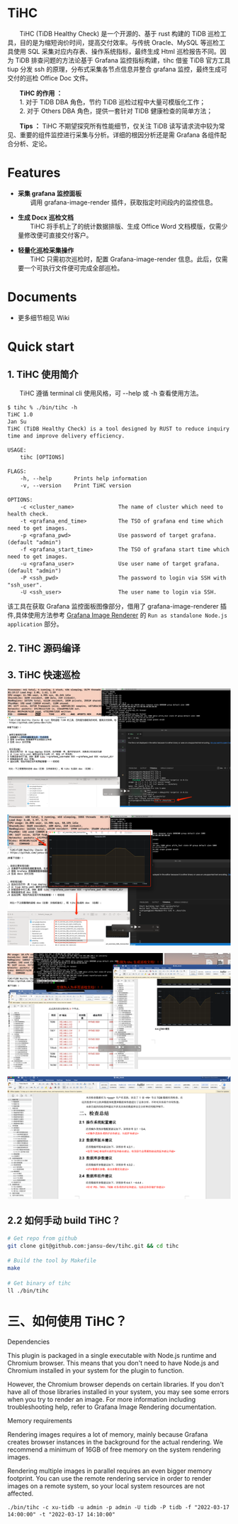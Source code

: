 # TiHC
&nbsp;&nbsp;&nbsp;&nbsp;&nbsp;&nbsp;&nbsp;TiHC (TiDB Healthy Check) 是一个开源的、基于 rust 构建的 TiDB 巡检工具，目的是为缩短询价时间，提高交付效率。与传统 Oracle、MySQL 等巡检工具使用 SQL 采集对应内存表、操作系统指标，最终生成 Html 巡检报告不同。因为 TiDB 排查问题的方法论基于 Grafana 监控指标构建，tihc 借鉴 TiDB 官方工具 tiup 分发 ssh 的原理，分布式采集各节点信息并整合 grafana 监控，最终生成可交付的巡检 Office Doc 文件。

&nbsp;&nbsp;&nbsp;&nbsp;&nbsp;&nbsp;&nbsp;**TiHC 的作用 ：**    
&nbsp;&nbsp;&nbsp;&nbsp;&nbsp;&nbsp;&nbsp;1. 对于 TiDB DBA 角色，节约 TiDB 巡检过程中大量可模版化工作；    
&nbsp;&nbsp;&nbsp;&nbsp;&nbsp;&nbsp;&nbsp;2. 对于 Others DBA 角色，提供一套针对 TIDB 健康检查的简单方法；      

&nbsp;&nbsp;&nbsp;&nbsp;&nbsp;&nbsp;&nbsp;**Tips ：** TiHC 不期望探究所有性能细节，仅关注 TiDB 读写请求流中较为常见、重要的组件监控进行采集与分析。详细的根因分析还是需 Grafana 各组件配合分析、定论。
# Features

* **采集 grafana 监控面板**    
&nbsp;&nbsp;&nbsp;&nbsp;&nbsp;&nbsp;&nbsp;调用 grafana-image-render 插件，获取指定时间段内的监控信息。   

* **生成 Docx 巡检文档**    
&nbsp;&nbsp;&nbsp;&nbsp;&nbsp;&nbsp;&nbsp;TiHC 将手机上了的统计数据排版、生成 Office Word 文档模版，仅需少量修改便可直接交付客户。      

* **轻量化巡检采集操作**      
&nbsp;&nbsp;&nbsp;&nbsp;&nbsp;&nbsp;&nbsp;TiHC 只需初次巡检时，配置 Grafana-image-render 信息。此后，仅需要一个可执行文件便可完成全部巡检。    


# Documents  

* 更多细节相见 Wiki

# Quick start
## 1. TiHC 使用简介


&nbsp;&nbsp;&nbsp;&nbsp;&nbsp;&nbsp;&nbsp;TiHC 遵循 terminal cli 使用风格，可 --help 或 -h 查看使用方法。
```shell
$ tihc % ./bin/tihc -h
TiHC 1.0
Jan Su
TiHC (TiDB Healthy Check) is a tool designed by RUST to reduce inquiry time and improve delivery efficiency.

USAGE:
    tihc [OPTIONS]

FLAGS:
    -h, --help       Prints help information
    -v, --version    Print TiHC version

OPTIONS:
    -c <cluster_name>              The name of cluster which need to health check.
    -t <grafana_end_time>          The TSO of grafana end time which need to get images.
    -p <grafana_pwd>               Use password of target grafana. (default "admin")
    -f <grafana_start_time>        The TSO of grafana start time which need to get images.
    -u <grafana_user>              Use user name of target grafana. (default "admin")
    -P <ssh_pwd>                   The password to login via SSH with "ssh_user".
    -U <ssh_user>                  The user name to login via SSH.
```

该工具在获取 Grafana 监控面板图像部分，借用了 grafana-image-renderer 插件,具体使用方法参考 [Grafana Image Renderer](https://grafana.com/grafana/plugins/grafana-image-renderer/)  的 `Run as standalone Node.js application` 部分。


## 2. TiHC 源码编译



## 3. TiHC 快速巡检

![tihc](docs/image/WechatIMG1123.png) 

![tihc](docs/image/WechatIMG1124.png) 

![tihc](docs/image/WechatIMG1125.png) 

![tihc](docs/image/WechatIMG1126.png)

## 2.2 如何手动 build TiHC？


```bash
# Get repo from github
git clone git@github.com:jansu-dev/tihc.git && cd tihc

# Build the tool by Makefile
make

# Get binary of tihc
ll ./bin/tihc
```


# 三、如何使用 TiHC？ 






Dependencies

This plugin is packaged in a single executable with Node.js runtime and Chromium browser. This means that you don't need to have Node.js and Chromium installed in your system for the plugin to function.

However, the Chromium browser depends on certain libraries. If you don't have all of those libraries installed in your system, you may see some errors when you try to render an image. For more information including troubleshooting help, refer to Grafana Image Rendering documentation.

Memory requirements

Rendering images requires a lot of memory, mainly because Grafana creates browser instances in the background for the actual rendering. We recommend a minimum of 16GB of free memory on the system rendering images.

Rendering multiple images in parallel requires an even bigger memory footprint. You can use the remote rendering service in order to render images on a remote system, so your local system resources are not affected.



```shell
./bin/tihc -c xu-tidb -u admin -p admin -U tidb -P tidb -f "2022-03-17 14:00:00" -t "2022-03-17 14:10:00"
```